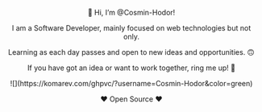 <p align="center">
 👋 Hi, I’m @Cosmin-Hodor!
</p>

<p align="center">
I am a Software Developer, mainly focused on web technologies but not only.
 </p>
 <p align="center">
Learning as each day passes and open to new ideas and opportunities. 🙃
</p>

<p align="center">
If you have got an idea or want to work together, ring me up! 🤙
</p>

<p align="center">
![](https://komarev.com/ghpvc/?username=Cosmin-Hodor&color=green)
</p>

<p align="center">
❤️ Open Source ❤️
</p>
